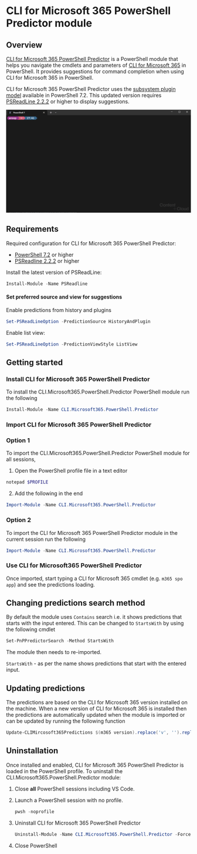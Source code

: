 # CLI for Microsoft 365 PowerShell Predictor module

## Overview

[CLI for Microsoft 365 PowerShell Predictor](https://www.powershellgallery.com/packages/CLI.Microsoft365.PowerShell.Predictor) is a PowerShell
module that helps you navigate the cmdlets and parameters of
[CLI for Microsoft 365](https://pnp.github.io/cli-microsoft365/) in PowerShell. It provides suggestions for command completion when using CLI for Microsoft 365 in PowerShell.

CLI for Microsoft 365 PowerShell Predictor uses the
[subsystem plugin model](/powershell/scripting/learn/experimental-features#pssubsystempluginmodel)
available in PowerShell 7.2. This updated version requires
[PSReadLine 2.2.2](https://www.powershellgallery.com/packages/PSReadLine/2.2.2) or higher to display
suggestions.

![demo](./assets/demo.gif)

## Requirements

Required configuration for CLI for Microsoft 365 PowerShell Predictor:

- [PowerShell 7.2](https://github.com/PowerShell/PowerShell/) or higher
- [PSReadline 2.2.2](https://github.com/PowerShell/PSReadLine/) or higher

Install the latest version of PSReadLine:

```powershell
Install-Module -Name PSReadline
```

#### Set preferred source and view for suggestions

Enable predictions from history and plugins

```powershell
Set-PSReadLineOption -PredictionSource HistoryAndPlugin
```

Enable list view:

```powershell
Set-PSReadLineOption -PredictionViewStyle ListView
```

## Getting started

### Install CLI for Microsoft 365 PowerShell Predictor

To install the CLI.Microsoft365.PowerShell.Predictor PowerShell module run the following

```powershell
Install-Module -Name CLI.Microsoft365.PowerShell.Predictor
```

### Import CLI for Microsoft 365 PowerShell Predictor

### Option 1

To import the CLI.Microsoft365.PowerShell.Predictor PowerShell module for all sessions, 

1. Open the PowerShell profile file in a text editor

```powershell
notepad $PROFILE
```

2. Add the following in the end

```powershell
Import-Module -Name CLI.Microsoft365.PowerShell.Predictor
```
### Option 2

To import the CLI for Microsoft 365 PowerShell Predictor module in the current session run the following

```powershell
Import-Module -Name CLI.Microsoft365.PowerShell.Predictor
```

### Use CLI for Microsoft365 PowerShell Predictor

Once imported, start typing a CLI for Microsoft 365 cmdlet (e.g. `m365 spo app`) and see the predictions loading.

## Changing predictions search method

By default the module uses `Contains` search i.e. it shows predictions that starts with the input entered. This can be changed to `StartsWith` by using the following cmdlet

```powershell
Set-PnPPredictorSearch -Method StartsWith
```
The module then needs to re-imported.

`StartsWith` - as per the name shows predictions that start with the entered input.

## Updating predictions

The predictions are based on the CLI for Microsoft 365 version installed on the machine. When a new version of CLI for Microsoft 365 is installed then the predictions are automatically updated when the module is imported or can be updated by running the following function

```powershell
Update-CLIMircosoft365Predictions $(m365 version).replace('v', '').replace('"', '')
```
## Uninstallation

Once installed and enabled, CLI for Microsoft 365 PowerShell Predictor is loaded in the PowerShell profile.
To uninstall the CLI.Microsoft365.PowerShell.Predictor module:

1. Close **all** PowerShell sessions including VS Code.

1. Launch a PowerShell session with no profile.

   ```powershell
   pwsh -noprofile
   ```

1. Uninstall CLI for Microsoft 365 PowerShell Predictor

   ```powershell
   Uninstall-Module -Name CLI.Microsoft365.PowerShell.Predictor -Force
   ```

1. Close PowerShell